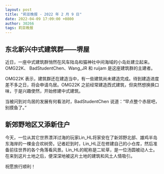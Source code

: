 ```yaml
---
layout: post
title: "莉亚晚报 - 2022 年 2 月 9 日"
date: 2022-04-09 17:09:00 +0800
author: 30266
tags: 莉亚晚报
---
```


## 东北新兴中式建筑群——堺屋
近日，一座中式建筑群悄然在风车陆岛和猫神社中间海域的小岛处建立起来。OMG22K、 BadStudentChen、Wang_JR 和 ruijam 是这座建筑群的主建者。

OMG22K 表示，建筑群还在建造当中，有一些建筑尚未建造完成。待到建造进度差不多之日，将会申请鸟居。OMG22K 之前经常建造西式建筑，但突然想换换口味，于是兴趣使然，开始修建中式建筑。

当被问到对鸟居的发展有何看法时，BadStudentChen 说道：“早点整个赤居吧，别摸鱼了。”

## 新郊野地区又添新住户
今天，一位从其它世界漂洋过海的玩家Lin_HL将家安在了新郊野北部、雄鸡半岛东海岸的一棵金合欢树旁。记者赶到时，Lin_HL正在修建自己的小仓库，然后准备前往世界的各个角落看风景。Lin_HL的昵称是二轮草，是一位汤圆被动人士。在来到这片土地之后，便深深地被这片土地的建筑和风土人情吸引。

祝愿旅行顺利！